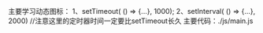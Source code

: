 主要学习动态图标： 
    1、setTimeout( () => {...}, 1000); 
    2、setInterval( () => {...}, 2000) //注意这里的定时器时间一定要比setTimeout长久
主要代码：./js/main.js
